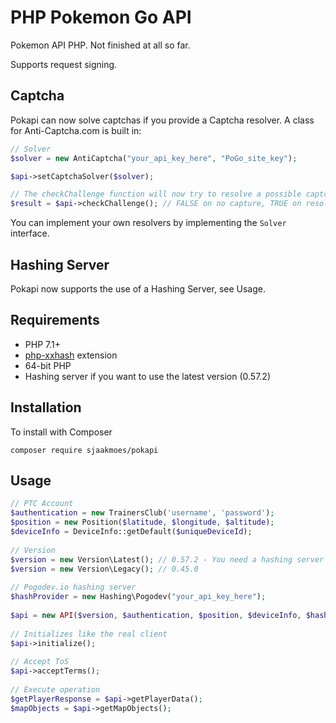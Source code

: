 # PHP Pokemon Go API

Pokemon API PHP.
Not finished at all so far.

Supports request signing.

## Captcha
Pokapi can now solve captchas if you provide a Captcha resolver.
A class for Anti-Captcha.com is built in:

```php
// Solver
$solver = new AntiCaptcha("your_api_key_here", "PoGo_site_key");

$api->setCaptchaSolver($solver);

// The checkChallenge function will now try to resolve a possible captcha automatically with the provided resolver.
$result = $api->checkChallenge(); // FALSE on no capture, TRUE on resolved. Exception on failure to resolve.
```

You can implement your own resolvers by implementing the `Solver` interface.

## Hashing Server
Pokapi now supports the use of a Hashing Server, see Usage.

## Requirements

- PHP 7.1+
- [php-xxhash](https://github.com/MatthewKingDev/php-xxhash) extension
- 64-bit PHP
- Hashing server if you want to use the latest version (0.57.2)

## Installation

To install with Composer

```composer require sjaakmoes/pokapi```

## Usage
```php
// PTC Account
$authentication = new TrainersClub('username', 'password');
$position = new Position($latitude, $longitude, $altitude);
$deviceInfo = DeviceInfo::getDefault($uniqueDeviceId);
  
// Version  
$version = new Version\Latest(); // 0.57.2 - You need a hashing server for this one.  
$version = new Version\Legacy(); // 0.45.0  
 
// Pogodev.io hashing server  
$hashProvider = new Hashing\Pogodev("your_api_key_here");  
  
$api = new API($version, $authentication, $position, $deviceInfo, $hashProvider);  
  
// Initializes like the real client
$api->initialize();
  
// Accept ToS
$api->acceptTerms();
  
// Execute operation
$getPlayerResponse = $api->getPlayerData();
$mapObjects = $api->getMapObjects();
```

